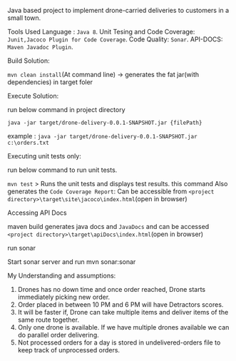 Java based project to implement drone-carried deliveries to customers in a small town. 

Tools Used 
Language : `Java 8`.
Unit Tesing and Code Coverage:  `Junit,Jacoco Plugin for Code Coverage`.
Code Quality: `Sonar`.
API-DOCS: `Maven Javadoc Plugin`.  

Build Solution:

`mvn clean install`(At command line) 
-> generates the fat jar(with dependencies) in target foler

Execute Solution:

run below command in project directory

`java -jar target/drone-delivery-0.0.1-SNAPSHOT.jar {filePath}`

example : `java -jar target/drone-delivery-0.0.1-SNAPSHOT.jar c:\orders.txt`

Executing unit tests only:

run below command to run unit tests.

`mvn test` > Runs the unit tests and displays test results. this command Also generates the `Code Coverage Report`: Can be accessible from `<project directory>\target\site\jacoco\index.html`(open in browser)

Accessing API Docs

maven build generates  java  docs and  `JavaDocs` and can be accessed `<project directory>\target\apiDocs\index.html`(open in browser) 
 
run sonar

Start sonar server and run mvn sonar:sonar

My Understanding and assumptions:
1. Drones has no down time and once order reached, Drone starts immediately picking new order. 
2. Order placed in between 10 PM and 6 PM will have Detractors scores.
3. It will be faster if, Drone can take multiple items and deliver items of the same route together.
4. Only one drone is available. If we have multiple drones available we can do parallel order delivering.
5. Not processed orders for a day is stored in undelivered-orders file to keep track of unprocessed orders.
